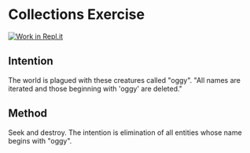 
# Collections Exercise

[![Work in Repl.it](https://classroom.github.com/assets/work-in-replit-14baed9a392b3a25080506f3b7b6d57f295ec2978f6f33ec97e36a161684cbe9.svg)](https://classroom.github.com/online_ide?assignment_repo_id=2970326&assignment_repo_type=AssignmentRepo)

## Intention

The world is plagued with these creatures called "oggy".
"All names are iterated and those beginning with 'oggy' are deleted."

## Method

Seek and destroy.
The intention is elimination of all entities whose name begins with "oggy".
